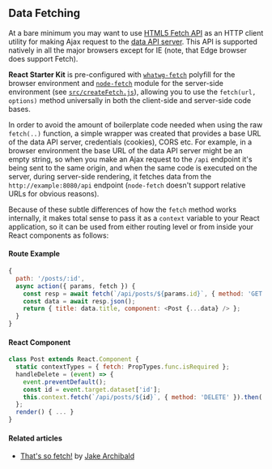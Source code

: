 ## Data Fetching

At a bare minimum you may want to use [HTML5 Fetch API][fetch] as an HTTP client utility for
making Ajax request to the [data API server][nodeapi]. This API is supported natively in all the
major browsers except for IE (note, that Edge browser does support Fetch).

**React Starter Kit** is pre-configured with [`whatwg-fetch`][wfetch] polyfill for the browser
environment and [`node-fetch`][nfetch] module for the server-side environment (see
[`src/createFetch.js`](../src/createFetch.js)), allowing you to use the `fetch(url, options)`
method universally in both the client-side and server-side code bases.

In order to avoid the amount of boilerplate code needed when using the raw `fetch(..)`
function, a simple wrapper was created that provides a base URL of the data API server, credentials
(cookies), CORS etc. For example, in a browser environment the base URL of the data API server
might be an empty string, so when you make an Ajax request to the `/api` endpoint it's being
sent to the same origin, and when the same code is executed on the server, during server-side
rendering, it fetches data from the `http://example:8080/api` endpoint (`node-fetch` doesn't
support relative URLs for obvious reasons).

Because of these subtle differences of how the `fetch` method works internally, it makes total
sense to pass it as a `context` variable to your React application, so it can be used from either
routing level or from inside your React components as follows:

#### Route Example

```js
{
  path: '/posts/:id',
  async action({ params, fetch }) {
    const resp = await fetch(`/api/posts/${params.id}`, { method: 'GET' });
    const data = await resp.json();
    return { title: data.title, component: <Post {...data} /> };
  }
}
```

#### React Component

```js
class Post extends React.Component {
  static contextTypes = { fetch: PropTypes.func.isRequired };
  handleDelete = (event) => {
    event.preventDefault();
    const id = event.target.dataset['id'];
    this.context.fetch(`/api/posts/${id}`, { method: 'DELETE' }).then(...);
  };
  render() { ... }
}
```

#### Related articles

* [That's so fetch!](https://jakearchibald.com/2015/thats-so-fetch/) by [Jake Archibald](https://twitter.com/jaffathecake)

[fetch]: https://developer.mozilla.org/en-US/docs/Web/API/Fetch_API/Using_Fetch
[wfetch]: https://github.com/github/fetchno
[nfetch]: https://github.com/bitinn/node-fetch
[nodeapi]: https://github.com/kriasoft/nodejs-api-starter
